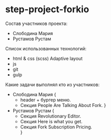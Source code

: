 # step-project-forkio

Состав участников проекта:

- Слободина Мария
- Рустамов Рустам

Список использованных технологий:

- html & css (scss) Adaptive layout
- js
- git
- gulp

Какие задачи выполнял кто из участников:

- Слободина Мария {
  - header + бургер меню.
  - Секция People Are Talking About Fork.
    }
- Рустамов Рустам {
  - Секция Revolutionary Editor.
  - Секция Here is what you get.
  - Секция Fork Subscription Pricing.  
    }
